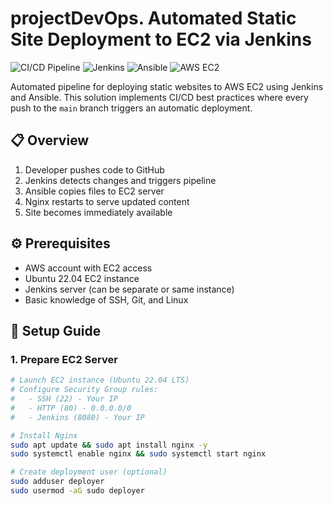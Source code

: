 # projectDevOps. Automated Static Site Deployment to EC2 via Jenkins



![CI/CD Pipeline](https://img.shields.io/badge/CI/CD-Automated%20Deployment-brightgreen) 
![Jenkins](https://img.shields.io/badge/Jenkins-Docker-blue)
![Ansible](https://img.shields.io/badge/Ansible-Automation-orange)
![AWS EC2](https://img.shields.io/badge/AWS-EC2-yellow)

Automated pipeline for deploying static websites to AWS EC2 using Jenkins and Ansible. This solution implements CI/CD best practices where every push to the `main` branch triggers an automatic deployment.

## 📋 Overview


1. Developer pushes code to GitHub
2. Jenkins detects changes and triggers pipeline
3. Ansible copies files to EC2 server
4. Nginx restarts to serve updated content
5. Site becomes immediately available

## ⚙️ Prerequisites

- AWS account with EC2 access
- Ubuntu 22.04 EC2 instance
- Jenkins server (can be separate or same instance)
- Basic knowledge of SSH, Git, and Linux

## 🚀 Setup Guide

### 1. Prepare EC2 Server
```bash
# Launch EC2 instance (Ubuntu 22.04 LTS)
# Configure Security Group rules:
#   - SSH (22) - Your IP
#   - HTTP (80) - 0.0.0.0/0
#   - Jenkins (8080) - Your IP

# Install Nginx
sudo apt update && sudo apt install nginx -y
sudo systemctl enable nginx && sudo systemctl start nginx

# Create deployment user (optional)
sudo adduser deployer
sudo usermod -aG sudo deployer
